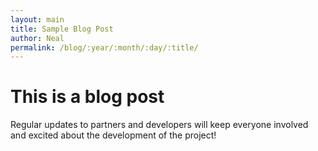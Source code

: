 ```yaml
---
layout: main
title: Sample Blog Post
author: Neal
permalink: /blog/:year/:month/:day/:title/
---
```


# This is a blog post

Regular updates to partners and developers will keep everyone involved and excited about the development of the project!

